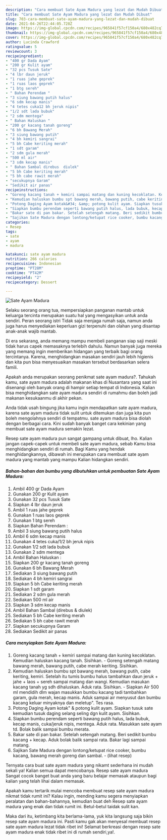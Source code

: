 ```yaml
---
description: "Cara membuat Sate Ayam Madura yang lezat dan Mudah Dibuat"
title: "Cara membuat Sate Ayam Madura yang lezat dan Mudah Dibuat"
slug: 703-cara-membuat-sate-ayam-madura-yang-lezat-dan-mudah-dibuat
date: 2021-04-26T22:44:05.728Z
image: https://img-global.cpcdn.com/recipes/965841f57cf150a4/680x482cq70/sate-ayam-madura-foto-resep-utama.jpg
thumbnail: https://img-global.cpcdn.com/recipes/965841f57cf150a4/680x482cq70/sate-ayam-madura-foto-resep-utama.jpg
cover: https://img-global.cpcdn.com/recipes/965841f57cf150a4/680x482cq70/sate-ayam-madura-foto-resep-utama.jpg
author: Lucinda Crawford
ratingvalue: 5
reviewcount: 3
recipeingredient:
- "400 gr Dada Ayam"
- "200 gr Kulit ayam"
- "32 pcs Tusuk Sate"
- "4 lbr daun jeruk"
- "1 ruas jahe geprek"
- "1 ruas laos geprek"
- "1 btg sereh"
- " Bahan Perendam "
- "3 siung bawang putih halus"
- "6 sdm kecap manis"
- "4 tetes cuka12 bh jeruk nipis"
- "1/2 sdt lada bubuk"
- "2 sdm mentega"
- " Bahan Haluskan "
- "200 gr kacang tanah goreng"
- "6 bh Bawang Merah"
- "3 siung bawang putih"
- "4 bh kemiri sangrai"
- "5 bh Cabe keriting merah"
- "1 sdt garam"
- "2 sdm gula merah"
- "500 ml air"
- "3 sdm kecap manis"
- " Bahan Sambal direbus  diulek"
- "5 bh Cabe keriting merah"
- "5 bh cabe rawit merah"
- "secukupnya Garam"
- "Sedikit air panas"
recipeinstructions:
- "Goreng kacang tanah + kemiri sampai matang dan kuning kecoklatan. Kemudian haluskan kacang tanah. Sisihkan.  Goreng setengah matang bawang merah, bawang putih, cabe merah keriting. Sisihkan."
- "Kemudian haluskan bumbu spt bawang merah, bawang putih, cabe keriting, kemiri. Setelah itu tumis bumbu halus tambahkan daun jeruk + jahe + laos + sereh sampai matang dan wangi. Kemudian masukan kacang tanah yg sdh dihaluskan. Aduk rata. Sisihkan.  Siapkan Air 500 ml mendidih dlm wajan masukkan bumbu kacang tadi tambahkan garam, gula merah, kecap manis. Aduk sampai air menyusut dan bumbu kacang keluar minyaknya dan meletup&#34;. Tes rasa."
- "Potong Daging Ayam kotak&#34; &amp; potong kulit ayam. Siapkan tusuk sate kemudian tusuk daging selang seling dgn kulit ayam. Sisihkan."
- "Siapkan bumbu perendam seperti bawang putih halus, lada bubuk, kecap manis, cuka/jeruk nipis, mentega. Aduk rata. Masukkan sate ayam td. Bolak balik sampai bumbu merata."
- "Bakar sate di pan bakar. Setelah setengah matang. Beri sedikit bumbu kacang + kecap. Aduk bolak balik sampai rata. Bakar lagi sampai matang."
- "Sajikan Sate Madura dengan lontong/ketupat rice cooker, bumbu kacang, bawang merah goreng dan sambal.           (lihat resep)"
categories:
- Resep
tags:
- sate
- ayam
- madura

katakunci: sate ayam madura 
nutrition: 266 calories
recipecuisine: Indonesian
preptime: "PT28M"
cooktime: "PT42M"
recipeyield: "2"
recipecategory: Dessert

---
```



![Sate Ayam Madura](https://img-global.cpcdn.com/recipes/965841f57cf150a4/680x482cq70/sate-ayam-madura-foto-resep-utama.jpg)

Selaku seorang orang tua, mempersiapkan panganan mantab untuk keluarga tercinta merupakan suatu hal yang mengasyikan untuk anda sendiri. Peran seorang istri Tidak saja menjaga rumah saja, namun anda juga harus menyediakan keperluan gizi terpenuhi dan olahan yang disantap anak-anak wajib mantab.

Di era  sekarang, anda memang mampu membeli panganan siap saji meski tidak harus capek memasaknya terlebih dahulu. Namun banyak juga mereka yang memang ingin memberikan hidangan yang terbaik bagi orang tercintanya. Karena, menghidangkan masakan sendiri jauh lebih higienis dan kita pun bisa menyesuaikan masakan tersebut berdasarkan selera famili. 



Apakah anda merupakan seorang penikmat sate ayam madura?. Tahukah kamu, sate ayam madura adalah makanan khas di Nusantara yang saat ini disenangi oleh banyak orang di hampir setiap tempat di Indonesia. Kalian bisa menghidangkan sate ayam madura sendiri di rumahmu dan boleh jadi makanan kesukaanmu di akhir pekan.

Anda tidak usah bingung jika kamu ingin mendapatkan sate ayam madura, karena sate ayam madura tidak sulit untuk ditemukan dan juga kita pun boleh mengolahnya sendiri di tempatmu. sate ayam madura bisa diolah dengan berbagai cara. Kini sudah banyak banget cara kekinian yang membuat sate ayam madura semakin lezat.

Resep sate ayam madura pun sangat gampang untuk dibuat, lho. Kalian jangan capek-capek untuk membeli sate ayam madura, sebab Kamu bisa menghidangkan sendiri di rumah. Bagi Kamu yang hendak menghidangkannya, dibawah ini merupakan cara membuat sate ayam madura yang mantab yang mampu Kalian hidangkan sendiri.

<!--inarticleads1-->

##### Bahan-bahan dan bumbu yang dibutuhkan untuk pembuatan Sate Ayam Madura:

1. Ambil 400 gr Dada Ayam
1. Gunakan 200 gr Kulit ayam
1. Gunakan 32 pcs Tusuk Sate
1. Siapkan 4 lbr daun jeruk
1. Ambil 1 ruas jahe geprek
1. Gunakan 1 ruas laos geprek
1. Gunakan 1 btg sereh
1. Siapkan  Bahan Perendam :
1. Ambil 3 siung bawang putih halus
1. Ambil 6 sdm kecap manis
1. Gunakan 4 tetes cuka/1/2 bh jeruk nipis
1. Gunakan 1/2 sdt lada bubuk
1. Gunakan 2 sdm mentega
1. Ambil  Bahan Haluskan :
1. Siapkan 200 gr kacang tanah goreng
1. Gunakan 6 bh Bawang Merah
1. Sediakan 3 siung bawang putih
1. Sediakan 4 bh kemiri sangrai
1. Siapkan 5 bh Cabe keriting merah
1. Siapkan 1 sdt garam
1. Sediakan 2 sdm gula merah
1. Sediakan 500 ml air
1. Siapkan 3 sdm kecap manis
1. Ambil  Bahan Sambal (direbus &amp; diulek)
1. Sediakan 5 bh Cabe keriting merah
1. Sediakan 5 bh cabe rawit merah
1. Siapkan secukupnya Garam
1. Sediakan Sedikit air panas




<!--inarticleads2-->

##### Cara menyiapkan Sate Ayam Madura:

1. Goreng kacang tanah + kemiri sampai matang dan kuning kecoklatan. Kemudian haluskan kacang tanah. Sisihkan.  - Goreng setengah matang bawang merah, bawang putih, cabe merah keriting. Sisihkan.
1. Kemudian haluskan bumbu spt bawang merah, bawang putih, cabe keriting, kemiri. Setelah itu tumis bumbu halus tambahkan daun jeruk + jahe + laos + sereh sampai matang dan wangi. Kemudian masukan kacang tanah yg sdh dihaluskan. Aduk rata. Sisihkan.  - Siapkan Air 500 ml mendidih dlm wajan masukkan bumbu kacang tadi tambahkan garam, gula merah, kecap manis. Aduk sampai air menyusut dan bumbu kacang keluar minyaknya dan meletup&#34;. Tes rasa.
1. Potong Daging Ayam kotak&#34; &amp; potong kulit ayam. Siapkan tusuk sate kemudian tusuk daging selang seling dgn kulit ayam. Sisihkan.
1. Siapkan bumbu perendam seperti bawang putih halus, lada bubuk, kecap manis, cuka/jeruk nipis, mentega. Aduk rata. Masukkan sate ayam td. Bolak balik sampai bumbu merata.
1. Bakar sate di pan bakar. Setelah setengah matang. Beri sedikit bumbu kacang + kecap. Aduk bolak balik sampai rata. Bakar lagi sampai matang.
1. Sajikan Sate Madura dengan lontong/ketupat rice cooker, bumbu kacang, bawang merah goreng dan sambal. -           (lihat resep)




Ternyata cara buat sate ayam madura yang nikamt sederhana ini mudah sekali ya! Kalian semua dapat mencobanya. Resep sate ayam madura Sangat cocok banget buat anda yang baru belajar memasak ataupun bagi kalian yang telah lihai dalam memasak.

Apakah kamu tertarik mulai mencoba membuat resep sate ayam madura nikmat tidak rumit ini? Kalau ingin, mending kamu segera menyiapkan peralatan dan bahan-bahannya, kemudian buat deh Resep sate ayam madura yang enak dan tidak rumit ini. Betul-betul taidak sulit kan. 

Maka dari itu, ketimbang kita berlama-lama, yuk kita langsung saja bikin resep sate ayam madura ini. Pasti kamu gak akan menyesal membuat resep sate ayam madura lezat tidak ribet ini! Selamat berkreasi dengan resep sate ayam madura enak tidak ribet ini di rumah sendiri,ya!.

